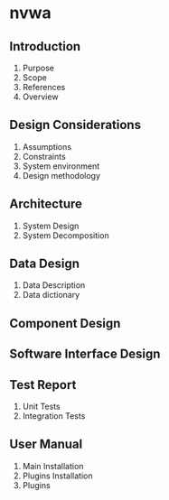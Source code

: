 # nvwa

## Introduction

1. Purpose
2. Scope
3. References
4. Overview

## Design Considerations

1. Assumptions
2. Constraints
3. System environment
4. Design methodology

## Architecture

1. System Design
2. System Decomposition

## Data Design

1. Data Description
2. Data dictionary

## Component Design

## Software Interface Design

## Test Report

1. Unit Tests
2. Integration Tests

## User Manual

1. Main Installation
2. Plugins Installation
3. Plugins
